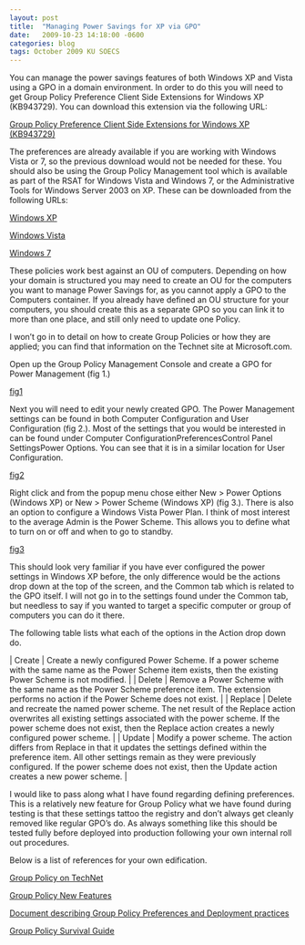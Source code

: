 ```yaml
---
layout: post
title:  "Managing Power Savings for XP via GPO"
date:   2009-10-23 14:18:00 -0600
categories: blog
tags: October 2009 KU SOECS
---
```

You can manage the power savings features of both Windows XP and Vista using a GPO in a domain environment. In order to do this you will need to get Group Policy Preference Client Side Extensions for Windows XP (KB943729). You can download this extension via the following URL:

[Group Policy Preference Client Side Extensions for Windows XP (KB943729)](http://www.microsoft.com/downloads/details.aspx?FamilyID=e60b5c8f-d7dc-4b27-a261-247ce3f6c4f8&DisplayLang=en)

The preferences are already available if you are working with Windows Vista or 7, so the previous download would not be needed for these. You should also be using the Group Policy Management tool which is available as part of the RSAT for Windows Vista and Windows 7, or the Administrative Tools for Windows Server 2003 on XP. These can be downloaded from the following URLs:

[Windows XP](http://www.microsoft.com/downloads/details.aspx?FamilyID=e487f885-f0c7-436a-a392-25793a25bad7&DisplayLang=en)

[Windows Vista](http://www.microsoft.com/downloads/details.aspx?FamilyId=9FF6E897-23CE-4A36-B7FC-D52065DE9960&displaylang=en)

[Windows 7](http://www.microsoft.com/downloads/details.aspx?familyid=7D2F6AD7-656B-4313-A005-4E344E43997D&displaylang=en)

These policies work best against an OU of computers. Depending on how your domain is structured you may need to create an OU for the computers you want to manage Power Savings for, as you cannot apply a GPO to the Computers container. If you already have defined an OU structure for your computers, you should create this as a separate GPO so you can link it to more than one place, and still only need to update one Policy.

I won’t go in to detail on how to create Group Policies or how they are applied; you can find that information on the Technet site at Microsoft.com.

Open up the Group Policy Management Console and create a GPO for Power Management (fig 1.)

[fig1](https://prdwebappstorage.blob.core.windows.net/pattontech/images/fig1.png)

Next you will need to edit your newly created GPO. The Power Management settings can be found in both Computer Configuration and User Configuration (fig 2.). Most of the settings that you would be interested in can be found under Computer ConfigurationPreferencesControl Panel SettingsPower Options. You can see that it is in a similar location for User Configuration.

[fig2](https://prdwebappstorage.blob.core.windows.net/pattontech/images/fig2.png)

Right click and from the popup menu chose either New > Power Options (Windows XP) or New > Power Scheme (Windows XP) (fig 3.). There is also an option to configure a Windows Vista Power Plan. I think of most interest to the average Admin is the Power Scheme. This allows you to define what to turn on or off and when to go to standby.

[fig3](https://prdwebappstorage.blob.core.windows.net/pattontech/images/fig3.png)

This should look very familiar if you have ever configured the power settings in Windows XP before, the only difference would be the actions drop down at the top of the screen, and the Common tab which is related to the GPO itself. I will not go in to the settings found under the Common tab, but needless to say if you wanted to target a specific computer or group of computers you can do it there.

The following table lists what each of the options in the Action drop down do.

| Create | Create a newly configured Power Scheme. If a power scheme with the same name as the Power Scheme item exists, then the existing Power Scheme is not modified. |
| Delete | Remove a Power Scheme with the same name as the Power Scheme preference item. The extension performs no action if the Power Scheme does not exist. |
| Replace | Delete and recreate the named power scheme. The net result of the Replace action overwrites all existing settings associated with the power scheme. If the power scheme does not exist, then the Replace action creates a newly configured power scheme. |
| Update | Modify a power scheme. The action differs from Replace in that it updates the settings defined within the preference item. All other settings remain as they were previously configured. If the power scheme does not exist, then the Update action creates a new power scheme. |

I would like to pass along what I have found regarding defining preferences. This is a relatively new feature for Group Policy what we have found during testing is that these settings tattoo the registry and don’t always get cleanly removed like regular GPO’s do. As always something like this should be tested fully before deployed into production following your own internal roll out procedures.

Below is a list of references for your own edification.

[Group Policy on TechNet](http://technet.microsoft.com/en-us/library/cc754286.aspx)

[Group Policy New Features](http://technet.microsoft.com/en-us/library/cc725828(WS.10).aspx)

[Document describing Group Policy Preferences and Deployment practices](http://www.microsoft.com/downloads/details.aspx?FamilyID=42e30e3f-6f01-4610-9d6e-f6e0fb7a0790&DisplayLang=en)

[Group Policy Survival Guide](http://www.microsoft.com/downloads/details.aspx?familyid=66643D52-BD3D-4B10-972C-316ECA5DBEDF&displaylang=en)
